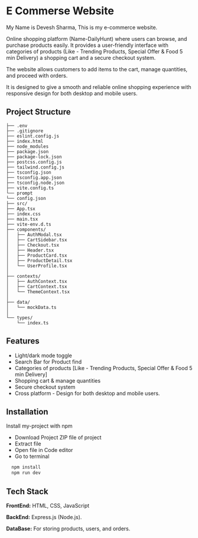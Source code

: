 
# E Commerse Website

My Name is Devesh Sharma, This is my e-commerce website. 

Online shopping platform (Name-DailyHunt) where users can browse, and purchase products easily. It provides a user-friendly interface with categories of products (Like - Trending Products, Special Offer & Food 5 min Delivery) a shopping cart and a secure checkout system. 

The website allows customers to add items to the cart, manage quantities, and proceed with orders. 

It is designed to give a smooth and reliable online shopping experience with responsive design for both desktop and mobile users.


## Project Structure


    ├── .env               
    ├── .gitignore          
    ├── eslint.config.js     
    ├── index.html        
    ├── node_modules  
    ├── package.json       
    ├── package-lock.json    
    ├── postcss.config.js    
    ├── tailwind.config.js    
    ├── tsconfig.json         
    ├── tsconfig.app.json     
    ├── tsconfig.node.json    
    ├── vite.config.ts                    
    └── prompt  
    └── config.json         
    ├── src/ 
    ├── App.tsx         
    ├── index.css        
    ├── main.tsx          
    ├── vite-env.d.ts         
    ├── components/      
    │   ├── AuthModal.tsx      
    │   ├── CartSidebar.tsx       
    │   ├── Checkout.tsx      
    │   ├── Header.tsx         
    │   ├── ProductCard.tsx    
    │   ├── ProductDetail.tsx  
    │   └── UserProfile.tsx    
    │
    ├── contexts/         
    │   ├── AuthContext.tsx   
    │   ├── CartContext.tsx    
    │   └── ThemeContext.tsx   
    │
    ├── data/             
    │   └── mockData.ts    
    │
    └── types/            
        └── index.ts      
## Features

- Light/dark mode toggle
- Search Bar for Product find
- Categories of products [Like - Trending Products, Special Offer & Food 5 min Delivery]
- Shopping cart & manage quantities
- Secure checkout system
- Cross platform - Design for both desktop and mobile users.



## Installation

Install my-project with npm

- Download Project ZIP file of project
- Extract file
- Open file in Code editor 
- Go to terminal 
```bash
  npm install
  npm run dev
```
    
## Tech Stack

**FrontEnd:** HTML, CSS, JavaScript

**BackEnd:** Express.js (Node.js).

**DataBase:** For storing products, users, and orders.


